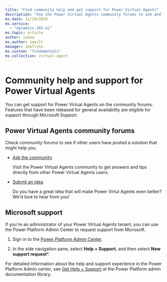 ```yaml
---
title: "Find community help and get support for Power Virtual Agents"
description: "Use the Power Virtual Agents community forums to ask and get help and trips and ideas, or get support directly from Microsoft."
ms.date: 11/19/2019
ms.service:
  - "dynamics-365-ai"
ms.topic: article
author: iaanw
ms.author: iawilt
manager: shellyha
ms.custom: "fundamentals"
ms.collection: virtual-agent
---
```


# Community help and support for Power Virtual Agents

You can get support for Power Virtual Agents on the community forums. Features that have been released for general availability are eligible for support through Microsoft Support.

## Power Virtual Agents community forums

Check community forums to see if other users have posted a solution that might help you.

- [Ask the community](https://go.microsoft.com/fwlink/?linkid=2058639)
    
    Visit the Power Virtual Agents community to get answers and tips directly from other Power Virtual Agents users.

- [Submit an idea](https://go.microsoft.com/fwlink/?linkid=2064961)
    
    Do you have a great idea that will make Power Virtul Agents even better? We'd love to hear from you!

## Microsoft support

If you're an administrator of your Power Virtual Agents tenant, you can use the Power Platform Admin Center to request support from Microsoft.

1. Sign in to the [Power Platform Admin Center](https://admin.powerplatform.microsoft.com/).

2. In the side navigation pane, select **Help + Support**, and then select **New support request***.

For detailed information about the help and support experience in the Power Platform Admin center, see [Get Help + Support](/power-platform/admin/get-help-support) at the Power Platform admin documentation library.

